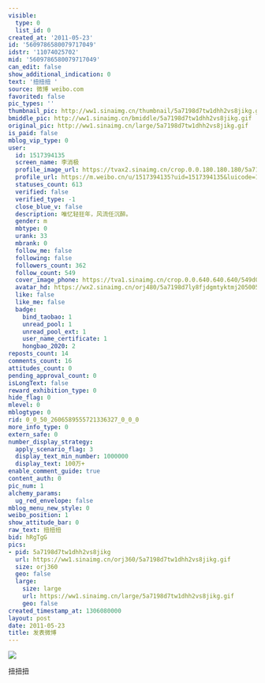 ```yaml
---
visible:
  type: 0
  list_id: 0
created_at: '2011-05-23'
id: '5609786580079717049'
idstr: '11074025702'
mid: '5609786580079717049'
can_edit: false
show_additional_indication: 0
text: '扭扭扭 '
source: 微博 weibo.com
favorited: false
pic_types: ''
thumbnail_pic: http://ww1.sinaimg.cn/thumbnail/5a7198d7tw1dhh2vs8jikg.gif
bmiddle_pic: http://ww1.sinaimg.cn/bmiddle/5a7198d7tw1dhh2vs8jikg.gif
original_pic: http://ww1.sinaimg.cn/large/5a7198d7tw1dhh2vs8jikg.gif
is_paid: false
mblog_vip_type: 0
user:
  id: 1517394135
  screen_name: 李消极
  profile_image_url: https://tvax2.sinaimg.cn/crop.0.0.180.180.180/5a7198d7ly8fjdgmtyktmj20500500so.jpg?KID=imgbed,tva&Expires=1606400013&ssig=6WqcesMdBe
  profile_url: https://m.weibo.cn/u/1517394135?uid=1517394135&luicode=10000011&lfid=2304131517394135_-_WEIBO_SECOND_PROFILE_WEIBO
  statuses_count: 613
  verified: false
  verified_type: -1
  close_blue_v: false
  description: 唯忆轻狂年，风流任沉醉。
  gender: m
  mbtype: 0
  urank: 33
  mbrank: 0
  follow_me: false
  following: false
  followers_count: 362
  follow_count: 549
  cover_image_phone: https://tva1.sinaimg.cn/crop.0.0.640.640.640/549d0121tw1egm1kjly3jj20hs0hsq4f.jpg
  avatar_hd: https://wx2.sinaimg.cn/orj480/5a7198d7ly8fjdgmtyktmj20500500so.jpg
  like: false
  like_me: false
  badge:
    bind_taobao: 1
    unread_pool: 1
    unread_pool_ext: 1
    user_name_certificate: 1
    hongbao_2020: 2
reposts_count: 14
comments_count: 16
attitudes_count: 0
pending_approval_count: 0
isLongText: false
reward_exhibition_type: 0
hide_flag: 0
mlevel: 0
mblogtype: 0
rid: 0_0_50_2606589555721336327_0_0_0
more_info_type: 0
extern_safe: 0
number_display_strategy:
  apply_scenario_flag: 3
  display_text_min_number: 1000000
  display_text: 100万+
enable_comment_guide: true
content_auth: 0
pic_num: 1
alchemy_params:
  ug_red_envelope: false
mblog_menu_new_style: 0
weibo_position: 1
show_attitude_bar: 0
raw_text: 扭扭扭 ​​​
bid: hRgTgG
pics:
- pid: 5a7198d7tw1dhh2vs8jikg
  url: https://ww1.sinaimg.cn/orj360/5a7198d7tw1dhh2vs8jikg.gif
  size: orj360
  geo: false
  large:
    size: large
    url: https://ww1.sinaimg.cn/large/5a7198d7tw1dhh2vs8jikg.gif
    geo: false
created_timestamp_at: 1306080000
layout: post
date: 2011-05-23
title: 发表微博
---
```


![](https://image.baidu.com/search/down?url=http://ww1.sinaimg.cn/large/5a7198d7tw1dhh2vs8jikg.gif)

扭扭扭 

